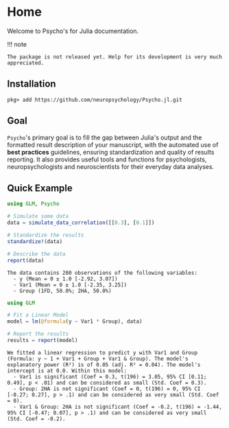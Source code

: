 # Home




Welcome to Psycho's for Julia documentation.


!!! note

    The package is not released yet. Help for its development is very much appreciated.


## Installation

```
pkg> add https://github.com/neuropsychology/Psycho.jl.git
```

## Goal

`Psycho`'s primary goal is to fill the gap between Julia's output and the formatted result description of your manuscript, with the automated use of **best practices** guidelines, ensuring standardization and quality of results reporting.
It also provides useful tools and functions for psychologists, neuropsychologists and neuroscientists for their everyday data analyses.


## Quick Example

```julia
using GLM, Psycho

# Simulate some data
data = simulate_data_correlation([[0.3], [0.1]])

# Standardize the results
standardize!(data)

# Describe the data
report(data)
```
```
The data contains 200 observations of the following variables:
  - y (Mean = 0 ± 1.0 [-2.92, 3.07])
  - Var1 (Mean = 0 ± 1.0 [-2.35, 3.25])
  - Group (1FD, 50.0%; 2HA, 50.0%)
```

```julia
using GLM

# Fit a Linear Model
model = lm(@formula(y ~ Var1 * Group), data)

# Report the results
results = report(model)
```
```
We fitted a linear regression to predict y with Var1 and Group (Formula: y ~ 1 + Var1 + Group + Var1 & Group). The model's explanatory power (R²) is of 0.05 (adj. R² = 0.04). The model's intercept is at 0.0. Within this model:
  - Var1 is significant (Coef = 0.3, t(196) = 3.05, 95% CI [0.11; 0.49], p < .01) and can be considered as small (Std. Coef = 0.3).
  - Group: 2HA is not significant (Coef = 0, t(196) = 0, 95% CI [-0.27; 0.27], p > .1) and can be considered as very small (Std. Coef = 0).
  - Var1 & Group: 2HA is not significant (Coef = -0.2, t(196) = -1.44, 95% CI [-0.47; 0.07], p > .1) and can be considered as very small (Std. Coef = -0.2).
```
